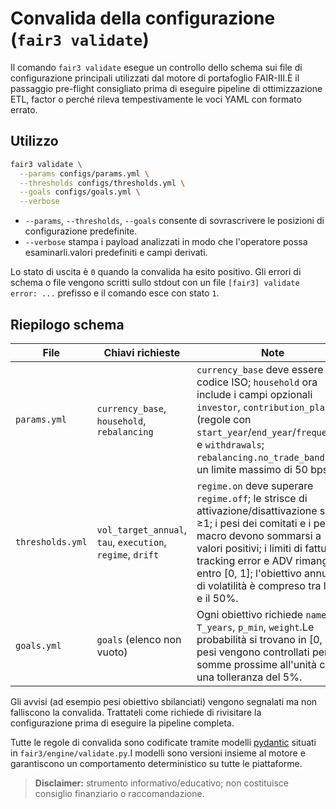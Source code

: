 # Convalida della configurazione (`fair3 validate`)

Il comando `fair3 validate` esegue un controllo dello schema sui file di configurazione principali utilizzati dal motore di portafoglio
FAIR-III.È il passaggio pre-flight consigliato prima di eseguire pipeline di ottimizzazione ETL, factor o
 perché rileva tempestivamente le voci YAML con formato errato.

## Utilizzo

```bash
fair3 validate \
  --params configs/params.yml \
  --thresholds configs/thresholds.yml \
  --goals configs/goals.yml \
  --verbose
```

* `--params`, `--thresholds`, `--goals` consente di sovrascrivere le posizioni di configurazione predefinite.
* `--verbose` stampa i payload analizzati in modo che l'operatore possa esaminarli.valori predefiniti e campi derivati.

Lo stato di uscita è `0` quando la convalida ha esito positivo. Gli errori di schema o file vengono scritti sullo stdout con un file
`[fair3] validate error: ...` prefisso e il comando esce con stato `1`.

## Riepilogo schema

| File | Chiavi richieste | Note |
| ---- | ------------- | ----- |
| `params.yml` | `currency_base`, `household`, `rebalancing` | `currency_base` deve essere un codice ISO; `household` ora include i campi opzionali `investor`, `contribution_plan` (regole con `start_year`/`end_year`/`frequency`), e `withdrawals`; `rebalancing.no_trade_bands` ha un limite massimo di 50 bps. |
| `thresholds.yml` | `vol_target_annual`, `tau`, `execution`, `regime`, `drift` | `regime.on` deve superare `regime.off`; le strisce di attivazione/disattivazione sono ≥1; i pesi dei comitati e i pesi macro devono sommarsi a valori positivi; i limiti di fatturato, tracking error e ADV rimangono entro [0, 1]; l'obiettivo annuale di volatilità è compreso tra l'1% e il 50%. |
| `goals.yml` | `goals` (elenco non vuoto) | Ogni obiettivo richiede `name`, `W`, `T_years`, `p_min`, `weight`.Le probabilità si trovano in [0, 1]; i pesi vengono controllati per somme prossime all'unità con una tolleranza del 5%. |

Gli avvisi (ad esempio pesi obiettivo sbilanciati) vengono segnalati ma non falliscono la convalida. Trattateli come
richiede di rivisitare la configurazione prima di eseguire la pipeline completa.

Tutte le regole di convalida sono codificate tramite modelli [pydantic](https://docs.pydantic.dev/) situati in
`fair3/engine/validate.py`.I modelli sono versioni insieme al motore e garantiscono un comportamento deterministico
 su tutte le piattaforme.

> **Disclaimer:** strumento informativo/educativo; non costituisce consiglio finanziario o raccomandazione.

